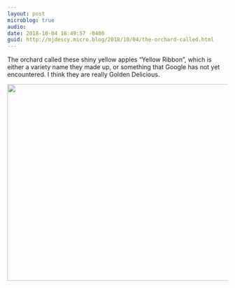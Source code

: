 ```yaml
---
layout: post
microblog: true
audio: 
date: 2018-10-04 16:49:57 -0400
guid: http://mjdescy.micro.blog/2018/10/04/the-orchard-called.html
---
```

The orchard called these shiny yellow apples “Yellow Ribbon”, which is either a variety name they made up, or something that Google has not yet encountered. I think they are really Golden Delicious.

<img src="http://micro.mjdescy.me/uploads/2018/59549c0aa7.jpg" width="600" height="450" />
